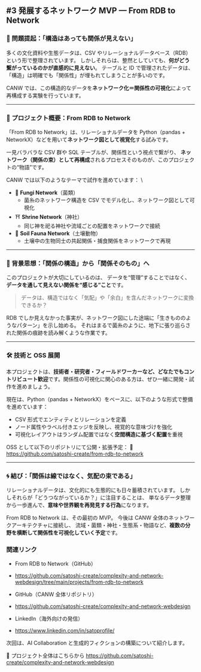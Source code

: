 ## #3 発展するネットワーク MVP — From RDB to Network

### 🧩 問題提起：「構造はあっても関係が見えない」

多くの文化資料や生態データは、CSV やリレーショナルデータベース（RDB）という形で整理されています。
しかしそれらは、整然としていても、**何がどう繋がっているのかが直感的に見えない**。
テーブルと ID で管理されたデータは、「構造」は明確でも「関係性」が埋もれてしまうことが多いのです。

CANW では、この構造的なデータを**ネットワーク化＝関係性の可視化**によって再構成する実験を行っています。

---

### 🔄 プロジェクト概要：From RDB to Network

「From RDB to Network」は、リレーショナルデータを Python（pandas + NetworkX）などを用いて**ネットワーク図として視覚化**する試みです。

一見バラバラな CSV 群や SQL テーブルが、関係性という視点で繋がり、
**ネットワーク（関係の束）として再構成**されるプロセスそのものが、このプロジェクトの“物語”です。

CANW では以下のようなテーマで試作を進めています：
\

- 🍄 **Fungi Network**（菌類）
  - 菌糸のネットワーク構造を CSV でモデル化し、ネットワーク図として可視化
- ⛩ **Shrine Network**（神社）
  - 同じ神を祀る神社や流域ごとの配置をネットワークで接続
- 🐜 **Soil Fauna Network**（土壌動物）
  - 土壌中の生物同士の共起関係・捕食関係をネットワークで再現

---

### 🧠 背景思想：「関係の構造」から「関係そのもの」へ

このプロジェクトが大切にしているのは、
データを“管理”することではなく、**データを通して見えない関係を“感じる”こと**です。

> データは、構造ではなく「気配」や「余白」を含んだネットワークに変換できるか？

RDB でしか見えなかった事実が、ネットワーク図にした途端に「生きもののようなパターン」を示し始める。
それはまるで菌糸のように、地下に張り巡らされた関係の痕跡を読み解くような作業です。

---

### 🛠 技術と OSS 展開

本プロジェクトは、**技術者・研究者・フィールドワーカーなど、どなたでもコントリビュート歓迎**です。関係性の可視化に関心のある方は、ぜひ一緒に開発・試作を進めましょう。

現在は、Python（pandas + NetworkX）をベースに、以下のような形式で整備を進めています：

- CSV 形式でエンティティとリレーションを定義
- ノード属性やラベル付きエッジを反映し、視覚的な意味づけを強化
- 可視化レイアウトはランダム配置ではなく**空間構造に基づく配置**を重視

OSS として以下のリポジトリにて公開・拡張予定：
📎 https://github.com/satoshi-create/from-rdb-to-network

---

### 🌀 結び：「関係は線ではなく、気配の束である」

リレーショナルデータは、文化的にも生態的にも日々蓄積されています。
しかしそれらが「どうつながっているか？」に注目することは、
単なるデータ整理から一歩進んで、**意味や世界観を再発見する行為**になります。

From RDB to Network は、その最初の MVP。
今後は CANW 全体のネットワークアーキテクチャに接続し、
流域・菌類・神社・生態系・物語など、**複数の分野を横断して関係性を可視化していく予定**です。

### 関連リンク

- From RDB to Network（GitHub）

- https://github.com/satoshi-create/complexity-and-network-webdesign/tree/main/projects/from-rdb-to-network

- GitHub（CANW 全体リポジトリ）

- https://github.com/satoshi-create/complexity-and-network-webdesign

- LinkedIn（海外向けの発信）

- https://www.linkedin.com/in/satoprofile/

次回は、AI Collaboration と生成的フィクションの構築について紹介します。

📌 プロジェクト全体はこちらから https://github.com/satoshi-create/complexity-and-network-webdesign

